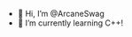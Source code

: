 - 👋 Hi, I’m @ArcaneSwag
- 🌱 I’m currently learning C++!
<!---
ArcaneSwag/ArcaneSwag is a ✨ special ✨ repository because its `README.md` (this file) appears on your GitHub profile.
You can click the Preview link to take a look at your changes.
--->
